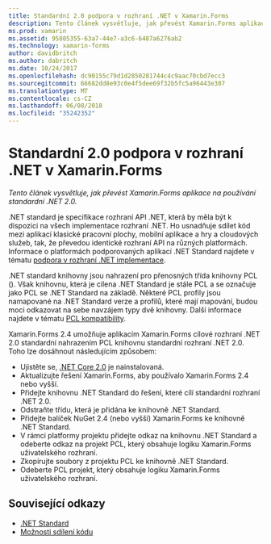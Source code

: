 ```yaml
---
title: Standardní 2.0 podpora v rozhraní .NET v Xamarin.Forms
description: Tento článek vysvětluje, jak převést Xamarin.Forms aplikace na používání standardní .NET 2.0. .NET standard je specifikace rozhraní API .NET, která by měla být k dispozici na všech implementace rozhraní .NET.
ms.prod: xamarin
ms.assetid: 95805355-63a7-44e7-a3c6-6487a6276ab2
ms.technology: xamarin-forms
author: davidbritch
ms.author: dabritch
ms.date: 10/24/2017
ms.openlocfilehash: dc90155c79d1d2850281744c4c9aac70cbd7ecc3
ms.sourcegitcommit: 66682dd8e93c0e4f5dee69f32b5fc5a96443e307
ms.translationtype: MT
ms.contentlocale: cs-CZ
ms.lasthandoff: 06/08/2018
ms.locfileid: "35242352"
---
```

# <a name="net-standard-20-support-in-xamarinforms"></a>Standardní 2.0 podpora v rozhraní .NET v Xamarin.Forms

_Tento článek vysvětluje, jak převést Xamarin.Forms aplikace na používání standardní .NET 2.0._

.NET standard je specifikace rozhraní API .NET, která by měla být k dispozici na všech implementace rozhraní .NET. Ho usnadňuje sdílet kód mezi aplikací klasické pracovní plochy, mobilní aplikace a hry a cloudových služeb, tak, že převedou identické rozhraní API na různých platformách. Informace o platformách podporovaných aplikací .NET Standard najdete v tématu [podpora v rozhraní .NET implementace](/dotnet/standard/net-standard#net-implementation-support/).

.NET standard knihovny jsou nahrazení pro přenosných třída knihovny PCL (). Však knihovnu, která je cílena .NET Standard je stále PCL a se označuje jako PCL se .NET Standard na základě. Některé PCL profily jsou namapované na .NET Standard verze a profilů, které mají mapování, budou moci odkazovat na sebe navzájem typy dvě knihovny. Další informace najdete v tématu [PCL kompatibility](/dotnet/standard/net-standard#pcl-compatibility).

Xamarin.Forms 2.4 umožňuje aplikacím Xamarin.Forms cílové rozhraní .NET 2.0 standardní nahrazením PCL knihovnu standardní rozhraní .NET 2.0. Toho lze dosáhnout následujícím způsobem:

- Ujistěte se, [.NET Core 2.0](https://www.microsoft.com/net/download/core) je nainstalovaná.
- Aktualizujte řešení Xamarin.Forms, aby používalo Xamarin.Forms 2.4 nebo vyšší.
- Přidejte knihovnu .NET Standard do řešení, které cílí standardní rozhraní .NET 2.0.
- Odstraňte třídu, která je přidána ke knihovně .NET Standard.
- Přidejte balíček NuGet 2.4 (nebo vyšší) Xamarin.Forms ke knihovně .NET Standard.
- V rámci platformy projektu přidejte odkaz na knihovnu .NET Standard a odeberte odkaz na projekt PCL, který obsahuje logiku Xamarin.Forms uživatelského rozhraní.
- Zkopírujte soubory z projektu PCL ke knihovně .NET Standard.
- Odeberte PCL projekt, který obsahuje logiku Xamarin.Forms uživatelského rozhraní.


## <a name="related-links"></a>Související odkazy

- [.NET Standard](~/cross-platform/app-fundamentals/net-standard.md)
- [Možnosti sdílení kódu](~/cross-platform/app-fundamentals/code-sharing.md)
